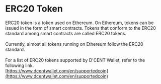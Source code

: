 # ERC20 Token

ERC20 token is a token used on Ethereum. On Ethereum, tokens can be issued in the form of smart contracts. Tokens that conform to the ERC20 standard among smart contracts are called ERC20 tokens. \
\
Currently, almost all tokens running on Ethereum follow the ERC20 standard. \
\
For a list of ERC20 tokens supported by D'CENT Wallet, refer to the following link.\
[https://www.dcentwallet.com/en/supportedcoin](https://www.dcentwallet.com/en/supportedcoin)
